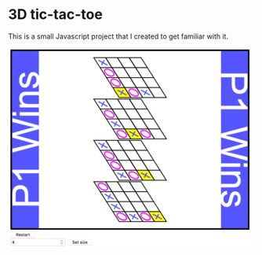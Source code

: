 # 3D tic-tac-toe

This is a small Javascript project that I created
to get familiar with it.

![demo](preview.png)
